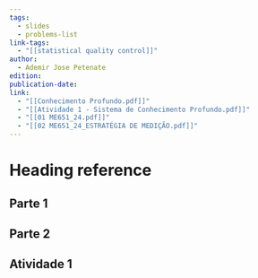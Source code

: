 ```yaml
---
tags:
  - slides
  - problems-list
link-tags:
  - "[[statistical quality control]]"
author:
  - Ademir Jose Petenate
edition: 
publication-date: 
link:
  - "[[Conhecimento Profundo.pdf]]"
  - "[[Atividade 1 - Sistema de Conhecimento Profundo.pdf]]"
  - "[[01 ME651_24.pdf]]"
  - "[[02 ME651_24_ESTRATÉGIA DE MEDIÇÃO.pdf]]"
---
```

# Heading reference
## Parte 1
## Parte 2
## Atividade 1


